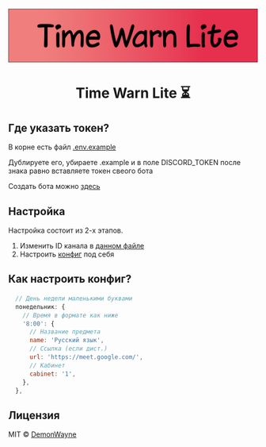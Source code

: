 <p align="center">
  <img alt="poster" src="https://github.com/DemonWayne/time-warn/blob/lite/assets/poster.png" >
</p>
<h1 align="center">Time Warn Lite ⏳</h1>

## Где указать токен?
В корне есть файл [.env.example](https://github.com/DemonWayne/time-warn/blob/lite/.env.example)

Дублируете его, убираете .example и в поле DISCORD_TOKEN после знака равно вставляете токен свеого бота

Создать бота можно [здесь](https://discord.com/developers/applications)

## Настройка
Настройка состоит из 2-х этапов.
1. Изменить ID канала в [данном файле](https://github.com/DemonWayne/time-warn/blob/lite/src/utils/index.js)
2. Настроить [конфиг](https://github.com/DemonWayne/time-warn/blob/lite/src/utils/config.js) под себя

## Как настроить конфиг?
```js
  // День недели маленькими буквами
  понедельник: {
    // Время в формате как ниже
    '8:00': {
      // Название предмета
      name: 'Русский язык',
      // Ссылка (если дист.)
      url: 'https://meet.google.com/',
      // Кабинет
      cabinet: '1',
    },
  },
```

## Лицензия

MIT © [DemonWayne](https://github.com/DemonWayne)
